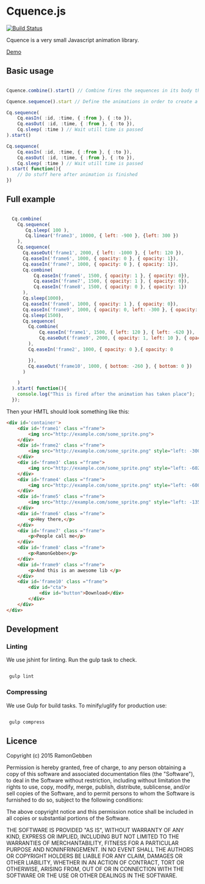 

# Cquence.js

[![Build Status](https://travis-ci.org/RamonGebben/Cquence.svg?branch=master)](https://travis-ci.org/RamonGebben/Cquence)

Cquence is a very small Javascript animation library.

<!-- Explain here -->

[Demo](http://ramongebben.github.io/Cquence)

## Basic usage

```javascript

Cquence.combine().start() // Combine fires the sequences in its body the same time

Cquence.sequence().start // Define the animations in order to create a timeline

Cq.sequence(
	Cq.easIn( :id, :time, { :from }, { :to }),
	Cq.easOut( :id, :time, { :from }, { :to }),
	Cq.sleep( :time ) // Wait utill time is passed
).start()

Cq.sequence(
    Cq.easIn( :id, :time, { :from }, { :to }),
    Cq.easOut( :id, :time, { :from }, { :to }),
    Cq.sleep( :time ) // Wait utill time is passed
).start( function(){
    // Do stuff here after animation is finished
})

```

## Full example

```javascript

  Cq.combine(
    Cq.sequence(
       Cq.sleep( 100 ),
       Cq.linear('frame3', 10000, { left: -900 }, {left: 300 })
    ),
    Cq.sequence(
      Cq.easeOut('frame1', 2000, { left: -1000 }, { left: 120 }),
      Cq.easeIn('frame6', 1000, { opacity: 0 }, { opacity: 1}),
      Cq.easeIn('frame7', 1000, { opacity: 0 }, { opacity: 1}),
      Cq.combine(
          Cq.easeIn('frame6', 1500, { opacity: 1 }, { opacity: 0}),
          Cq.easeIn('frame7', 1500, { opacity: 1 }, { opacity: 0}),
          Cq.easeIn('frame8', 1500, { opacity: 0 }, { opacity: 1})
      ),
      Cq.sleep(1000),
      Cq.easeIn('frame8', 1000, { opacity: 1 }, { opacity: 0}),
      Cq.easeIn('frame9', 1000, { opacity: 0, left: -300 }, { opacity: 1, left: 10}),
      Cq.sleep(1500),
      Cq.sequence(
        Cq.combine(
            Cq.easeIn('frame1', 1500, { left: 120 }, { left: -620 }),
            Cq.easeOut('frame9', 2000, { opacity: 1, left: 10 }, { opacity: 0, left: -300 })
        ),
        Cq.easeIn('frame2', 1000, { opacity: 0 },{ opacity: 0

        }),
        Cq.easeOut('frame10', 1000, { bottom: -260 }, { bottom: 0 })
      )

    )
  ).start( function(){
    console.log("This is fired after the animation has taken place");
  });

```

Then your HMTL should look something like this:

```html
<div id='container'>
    <div id='frame1' class ="frame">
        <img src="http://example.com/some_sprite.png">
    </div>
    <div id='frame2' class ="frame">
        <img src="http://example.com/some_sprite.png" style="left: -300px; top: 40px;">
    </div>
    <div id='frame3' class ="frame">
        <img src="http://example.com/some_sprite.png" style="left: -602px">
    </div>
    <div id='frame4' class ="frame">
        <img src="http://example.com/some_sprite.png" style="left: -600px;">
    </div>
    <div id='frame5' class ="frame">
        <img src="http://example.com/some_sprite.png" style="left: -1350px;">
    </div>
    <div id='frame6' class ="frame">
        <p>Hey there,</p>
    </div>
    <div id='frame7' class ="frame">
        <p>People call me</p>
    </div>
    <div id='frame8' class ="frame">
        <p>RamonGebben</p>
    </div>
    <div id='frame9' class ="frame">
        <p>And this is an awesome lib </p>
    </div>
    <div id='frame10' class ="frame">
        <div id="cta">
            <div id="button">Download</div>
        </div>
    </div>
</div>
```


## Development

### Linting

We use jshint for linting.
Run the gulp task to check.

```bash

 gulp lint

```

### Compressing

We use Gulp for build tasks.
To minify/uglify for production use:

```bash

 gulp compress

```

## Licence

 Copyright (c) 2015 RamonGebben

 Permission is hereby granted, free of charge, to any person
 obtaining a copy of this software and associated documentation
 files (the "Software"), to deal in the Software without
 restriction, including without limitation the rights to use,
 copy, modify, merge, publish, distribute, sublicense, and/or sell
 copies of the Software, and to permit persons to whom the
 Software is furnished to do so, subject to the following
 conditions:

 The above copyright notice and this permission notice shall be
 included in all copies or substantial portions of the Software.

 THE SOFTWARE IS PROVIDED "AS IS", WITHOUT WARRANTY OF ANY KIND,
 EXPRESS OR IMPLIED, INCLUDING BUT NOT LIMITED TO THE WARRANTIES
 OF MERCHANTABILITY, FITNESS FOR A PARTICULAR PURPOSE AND
 NONINFRINGEMENT. IN NO EVENT SHALL THE AUTHORS OR COPYRIGHT
 HOLDERS BE LIABLE FOR ANY CLAIM, DAMAGES OR OTHER LIABILITY,
 WHETHER IN AN ACTION OF CONTRACT, TORT OR OTHERWISE, ARISING
 FROM, OUT OF OR IN CONNECTION WITH THE SOFTWARE OR THE USE OR
 OTHER DEALINGS IN THE SOFTWARE.

